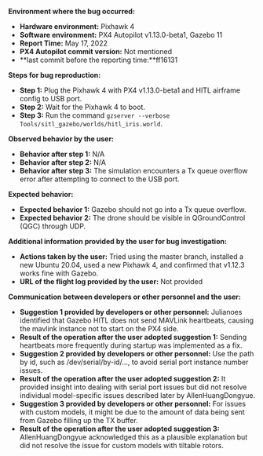 **Environment where the bug occurred:**

- **Hardware environment:** Pixhawk 4
- **Software environment:** PX4 Autopilot v1.13.0-beta1, Gazebo 11
- **Report Time:** May 17, 2022
- **PX4 Autopilot commit version:** Not mentioned
- **last commit before the reporting time:**ff16131

**Steps for bug reproduction:**

- **Step 1:** Plug the Pixhawk 4 with PX4 v1.13.0-beta1 and HITL airframe config to USB port.
- **Step 2:** Wait for the Pixhawk 4 to boot.
- **Step 3:** Run the command `gzserver --verbose Tools/sitl_gazebo/worlds/hitl_iris.world`.

**Observed behavior by the user:**

- **Behavior after step 1:** N/A
- **Behavior after step 2:** N/A
- **Behavior after step 3:** The simulation encounters a Tx queue overflow error after attempting to connect to the USB port.

**Expected behavior:**

- **Expected behavior 1:** Gazebo should not go into a Tx queue overflow.
- **Expected behavior 2:** The drone should be visible in QGroundControl (QGC) through UDP.

**Additional information provided by the user for bug investigation:**

- **Actions taken by the user:** Tried using the master branch, installed a new Ubuntu 20.04, used a new Pixhawk 4, and confirmed that v1.12.3 works fine with Gazebo.
- **URL of the flight log provided by the user:** Not provided

**Communication between developers or other personnel and the user:**

- **Suggestion 1 provided by developers or other personnel:** Julianoes identified that Gazebo HITL does not send MAVLink heartbeats, causing the mavlink instance not to start on the PX4 side.
- **Result of the operation after the user adopted suggestion 1:** Sending heartbeats more frequently during startup was implemented as a fix.
- **Suggestion 2 provided by developers or other personnel:** Use the path by id, such as /dev/serial/by-id/..., to avoid serial port instance number issues.
- **Result of the operation after the user adopted suggestion 2:** It provided insight into dealing with serial port issues but did not resolve individual model-specific issues described later by AllenHuangDongyue.
- **Suggestion 3 provided by developers or other personnel:** For issues with custom models, it might be due to the amount of data being sent from Gazebo filling up the TX buffer. 
- **Result of the operation after the user adopted suggestion 3:** AllenHuangDongyue acknowledged this as a plausible explanation but did not resolve the issue for custom models with tiltable rotors.

